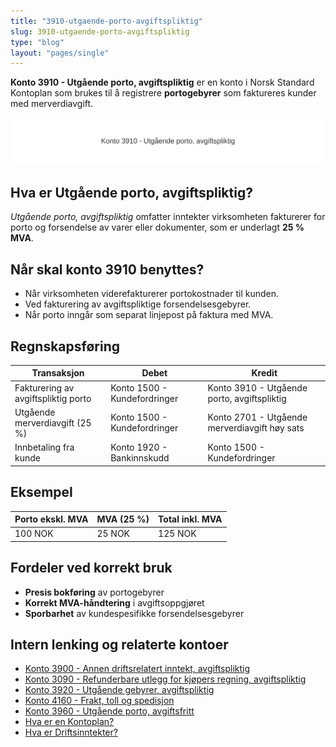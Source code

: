 ```yaml
---
title: "3910-utgaende-porto-avgiftspliktig"
slug: 3910-utgaende-porto-avgiftspliktig
type: "blog"
layout: "pages/single"
---
```


**Konto 3910 - Utgående porto, avgiftspliktig** er en konto i Norsk Standard Kontoplan som brukes til å registrere **portogebyrer** som faktureres kunder med merverdiavgift.

![Illustrasjon av Konto 3910 - Utgående porto, avgiftspliktig](3910-utgaende-porto-avgiftspliktig-image.svg)

## Hva er Utgående porto, avgiftspliktig?

*Utgående porto, avgiftspliktig* omfatter inntekter virksomheten fakturerer for porto og forsendelse av varer eller dokumenter, som er underlagt **25 % MVA**.

## Når skal konto 3910 benyttes?

* Når virksomheten viderefakturerer portokostnader til kunden.
* Ved fakturering av avgiftspliktige forsendelsesgebyrer.
* Når porto inngår som separat linjepost på faktura med MVA.

## Regnskapsføring

| Transaksjon                           | Debet                         | Kredit                                            |
|---------------------------------------|-------------------------------|---------------------------------------------------|
| Fakturering av avgiftspliktig porto   | Konto 1500 - Kundefordringer  | Konto 3910 - Utgående porto, avgiftspliktig       |
| Utgående merverdiavgift (25 %)        | Konto 1500 - Kundefordringer  | Konto 2701 - Utgående merverdiavgift høy sats     |
| Innbetaling fra kunde                 | Konto 1920 - Bankinnskudd     | Konto 1500 - Kundefordringer                      |

## Eksempel

| Porto ekskl. MVA | MVA (25 %) | Total inkl. MVA |
|------------------|------------|-----------------|
| 100 NOK          | 25 NOK     | 125 NOK         |

## Fordeler ved korrekt bruk

* **Presis bokføring** av portogebyrer
* **Korrekt MVA-håndtering** i avgiftsoppgjøret
* **Sporbarhet** av kundespesifikke forsendelsesgebyrer

## Intern lenking og relaterte kontoer

* [Konto 3900 - Annen driftsrelatert inntekt, avgiftspliktig](/blogs/kontoplan/3900-annen-driftsrelatert-inntekt-avgiftspliktig "Konto 3900 - Annen driftsrelatert inntekt, avgiftspliktig")
* [Konto 3090 - Refunderbare utlegg for kjøpers regning, avgiftspliktig](/blogs/kontoplan/3090-refunderbare-utlegg-for-kjopers-regning-avgiftspl "Konto 3090 - Refunderbare utlegg for kjøpers regning, avgiftspliktig")
* [Konto 3920 - Utgående gebyrer, avgiftspliktig](/blogs/kontoplan/3920-utgaende-gebyrer-avgiftspliktig "Konto 3920 - Utgående gebyrer, avgiftspliktig")
* [Konto 4160 - Frakt, toll og spedisjon](/blogs/kontoplan/4160-frakt-toll-og-spedisjon "Konto 4160 - Frakt, toll og spedisjon")
* [Konto 3960 - Utgående porto, avgiftsfritt](/blogs/kontoplan/3960-utgaende-porto-avgiftsfritt "Konto 3960 - Utgående porto, avgiftsfritt")
* [Hva er en Kontoplan?](/blogs/regnskap/hva-er-kontoplan "Hva er en Kontoplan? Komplett Guide til Kontoplaner i Norsk Regnskap")
* [Hva er Driftsinntekter?](/blogs/regnskap/hva-er-driftsinntekter "Hva er Driftsinntekter? Komplett Guide til Driftsinntekter i Regnskap")

